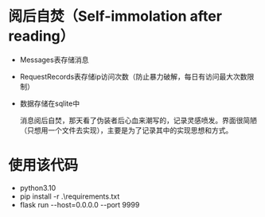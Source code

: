 # 阅后自焚（Self-immolation after reading）

+ Messages表存储消息
+ RequestRecords表存储ip访问次数（防止暴力破解，每日有访问最大次数限制）
+ 数据存储在sqlite中


    消息阅后自焚，那天看了伪装者后心血来潮写的，记录灵感喷发。界面很简陋（只想用一个文件去实现），主要是为了记录其中的实现思想和方式。

# 使用该代码
+ python3.10
+ pip install -r .\requirements.txt
+ flask run --host=0.0.0.0 --port 9999
